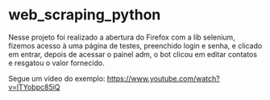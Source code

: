 # web_scraping_python
Nesse projeto foi realizado a abertura do Firefox com a lib selenium, 
fizemos acesso à uma página de testes, preenchido login e senha, e clicado em entrar,
depois de acessar o painel adm, o bot clicou em editar contatos e resgatou o valor fornecido.

Segue um vídeo do exemplo:
https://www.youtube.com/watch?v=lTYobpc85iQ

